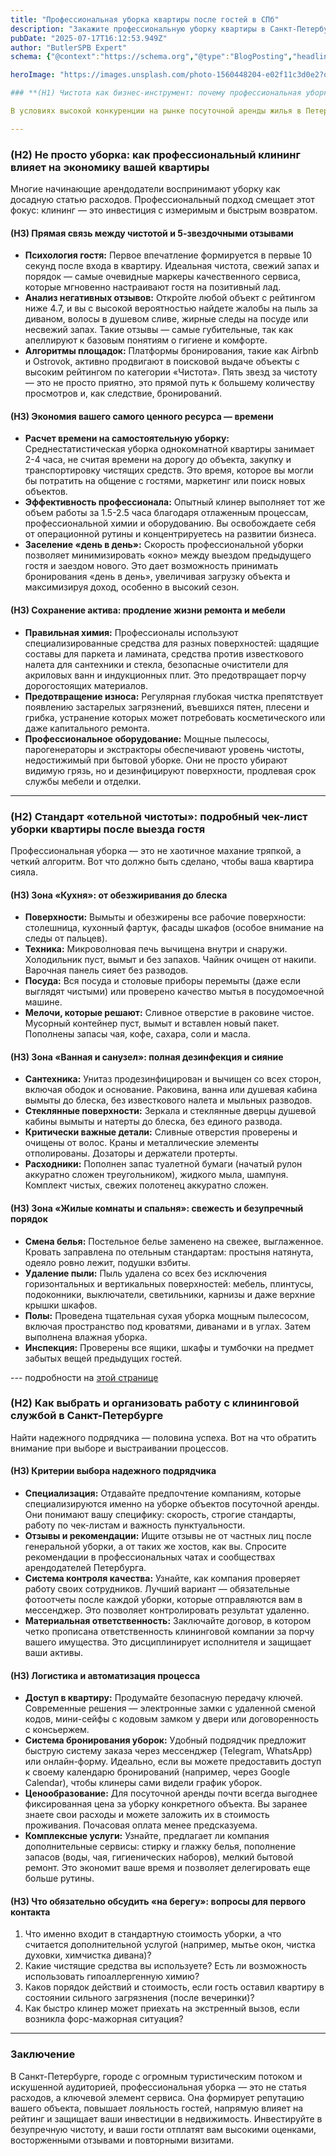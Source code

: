 ```yaml
---
title: "Профессиональная уборка квартиры после гостей в СПб"
description: "Закажите профессиональную уборку квартиры в Санкт-Петербурге после каждого гостя. Гарантия чистоты для посуточной аренды. Быстро, качественно, надежно."
pubDate: "2025-07-17T16:12:53.949Z"
author: "ButlerSPB Expert"
schema: {"@context":"https://schema.org","@type":"BlogPosting","headline":"Профессиональная уборка квартиры после каждого гостя в Санкт-Петербурге","description":"Узнайте, почему профессиональная уборка квартиры после каждого гостя в Санкт-Петербурге является ключом к успешной посуточной аренде и высоким оценкам.","author":{"@type":"Organization","name":"Клининг-Профи СПб"},"publisher":{"@type":"Organization","name":"Клининг-Профи СПб","logo":{"@type":"ImageObject","url":"https://example.com/logo.png"}},"datePublished":"2024-05-21"}

heroImage: "https://images.unsplash.com/photo-1560448204-e02f11c3d0e2?q=80&w=2070&auto=format&fit=crop"---

### **(H1) Чистота как бизнес-инструмент: почему профессиональная уборка после каждого гостя — золотой стандарт для аренды квартир в Санкт-Петербурге**

В условиях высокой конкуренции на рынке посуточной аренды жилья в Петербурге, где отзывы на Airbnb, Ostrovok и Суточно.ру решают все, идеальная чистота перестает быть просто приятным бонусом. Она становится мощным конкурентным преимуществом, напрямую влияющим на рейтинг, частоту бронирований и доходность объекта. В этой статье мы разберем, как превратить обязательные расходы на уборку в эффективную инвестицию в ваш бизнес.

---
```


### **(H2) Не просто уборка: как профессиональный клининг влияет на экономику вашей квартиры**

Многие начинающие арендодатели воспринимают уборку как досадную статью расходов. Профессиональный подход смещает этот фокус: клининг — это инвестиция с измеримым и быстрым возвратом.

#### **(H3) Прямая связь между чистотой и 5-звездочными отзывами**

*   **Психология гостя:** Первое впечатление формируется в первые 10 секунд после входа в квартиру. Идеальная чистота, свежий запах и порядок — самые очевидные маркеры качественного сервиса, которые мгновенно настраивают гостя на позитивный лад.
*   **Анализ негативных отзывов:** Откройте любой объект с рейтингом ниже 4.7, и вы с высокой вероятностью найдете жалобы на пыль за диваном, волосы в душевом сливе, жирные следы на посуде или несвежий запах. Такие отзывы — самые губительные, так как апеллируют к базовым понятиям о гигиене и комфорте.
*   **Алгоритмы площадок:** Платформы бронирования, такие как Airbnb и Ostrovok, активно продвигают в поисковой выдаче объекты с высоким рейтингом по категории «Чистота». Пять звезд за чистоту — это не просто приятно, это прямой путь к большему количеству просмотров и, как следствие, бронирований.

#### **(H3) Экономия вашего самого ценного ресурса — времени**

*   **Расчет времени на самостоятельную уборку:** Среднестатистическая уборка однокомнатной квартиры занимает 2-4 часа, не считая времени на дорогу до объекта, закупку и транспортировку чистящих средств. Это время, которое вы могли бы потратить на общение с гостями, маркетинг или поиск новых объектов.
*   **Эффективность профессионала:** Опытный клинер выполняет тот же объем работы за 1.5-2.5 часа благодаря отлаженным процессам, профессиональной химии и оборудованию. Вы освобождаете себя от операционной рутины и концентрируетесь на развитии бизнеса.
*   **Заселение «день в день»:** Скорость профессиональной уборки позволяет минимизировать «окно» между выездом предыдущего гостя и заездом нового. Это дает возможность принимать бронирования «день в день», увеличивая загрузку объекта и максимизируя доход, особенно в высокий сезон.

#### **(H3) Сохранение актива: продление жизни ремонта и мебели**

*   **Правильная химия:** Профессионалы используют специализированные средства для разных поверхностей: щадящие составы для паркета и ламината, средства против известкового налета для сантехники и стекла, безопасные очистители для акриловых ванн и индукционных плит. Это предотвращает порчу дорогостоящих материалов.
*   **Предотвращение износа:** Регулярная глубокая чистка препятствует появлению застарелых загрязнений, въевшихся пятен, плесени и грибка, устранение которых может потребовать косметического или даже капитального ремонта.
*   **Профессиональное оборудование:** Мощные пылесосы, парогенераторы и экстракторы обеспечивают уровень чистоты, недостижимый при бытовой уборке. Они не просто убирают видимую грязь, но и дезинфицируют поверхности, продлевая срок службы мебели и отделки.

---

### **(H2) Стандарт «отельной чистоты»: подробный чек-лист уборки квартиры после выезда гостя**

Профессиональная уборка — это не хаотичное махание тряпкой, а четкий алгоритм. Вот что должно быть сделано, чтобы ваша квартира сияла.

#### **(H3) Зона «Кухня»: от обезжиривания до блеска**

*   **Поверхности:** Вымыты и обезжирены все рабочие поверхности: столешница, кухонный фартук, фасады шкафов (особое внимание на следы от пальцев).
*   **Техника:** Микроволновая печь вычищена внутри и снаружи. Холодильник пуст, вымыт и без запахов. Чайник очищен от накипи. Варочная панель сияет без разводов.
*   **Посуда:** Вся посуда и столовые приборы перемыты (даже если выглядят чистыми) или проверено качество мытья в посудомоечной машине.
*   **Мелочи, которые решают:** Сливное отверстие в раковине чистое. Мусорный контейнер пуст, вымыт и вставлен новый пакет. Пополнены запасы чая, кофе, сахара, соли и масла.

#### **(H3) Зона «Ванная и санузел»: полная дезинфекция и сияние**

*   **Сантехника:** Унитаз продезинфицирован и вычищен со всех сторон, включая ободок и основание. Раковина, ванна или душевая кабина вымыты до блеска, без известкового налета и мыльных разводов.
*   **Стеклянные поверхности:** Зеркала и стеклянные дверцы душевой кабины вымыты и натерты до блеска, без единого развода.
*   **Критически важные детали:** Сливные отверстия проверены и очищены от волос. Краны и металлические элементы отполированы. Дозаторы и держатели протерты.
*   **Расходники:** Пополнен запас туалетной бумаги (начатый рулон аккуратно сложен треугольником), жидкого мыла, шампуня. Комплект чистых, свежих полотенец аккуратно сложен.

#### **(H3) Зона «Жилые комнаты и спальня»: свежесть и безупречный порядок**

*   **Смена белья:** Постельное белье заменено на свежее, выглаженное. Кровать заправлена по отельным стандартам: простыня натянута, одеяло ровно лежит, подушки взбиты.
*   **Удаление пыли:** Пыль удалена со всех без исключения горизонтальных и вертикальных поверхностей: мебель, плинтусы, подоконники, выключатели, светильники, карнизы и даже верхние крышки шкафов.
*   **Полы:** Проведена тщательная сухая уборка мощным пылесосом, включая пространство под кроватями, диванами и в углах. Затем выполнена влажная уборка.
*   **Инспекция:** Проверены все ящики, шкафы и тумбочки на предмет забытых вещей предыдущих гостей.

--- подробности на <a href="https://butlerspb.ru/rent" target="_blank" rel="nofollow">этой странице</a>

### **(H2) Как выбрать и организовать работу с клининговой службой в Санкт-Петербурге**

Найти надежного подрядчика — половина успеха. Вот на что обратить внимание при выборе и выстраивании процессов.

#### **(H3) Критерии выбора надежного подрядчика**

*   **Специализация:** Отдавайте предпочтение компаниям, которые специализируются именно на уборке объектов посуточной аренды. Они понимают вашу специфику: скорость, строгие стандарты, работу по чек-листам и важность пунктуальности.
*   **Отзывы и рекомендации:** Ищите отзывы не от частных лиц после генеральной уборки, а от таких же хостов, как вы. Спросите рекомендации в профессиональных чатах и сообществах арендодателей Петербурга.
*   **Система контроля качества:** Узнайте, как компания проверяет работу своих сотрудников. Лучший вариант — обязательные фотоотчеты после каждой уборки, которые отправляются вам в мессенджер. Это позволяет контролировать результат удаленно.
*   **Материальная ответственность:** Заключайте договор, в котором четко прописана ответственность клининговой компании за порчу вашего имущества. Это дисциплинирует исполнителя и защищает ваши активы.

#### **(H3) Логистика и автоматизация процесса**

*   **Доступ в квартиру:** Продумайте безопасную передачу ключей. Современные решения — электронные замки с удаленной сменой кодов, мини-сейфы с кодовым замком у двери или договоренность с консьержем.
*   **Система бронирования уборок:** Удобный подрядчик предложит быструю систему заказа через мессенджер (Telegram, WhatsApp) или онлайн-форму. Идеально, если вы можете предоставить доступ к своему календарю бронирований (например, через Google Calendar), чтобы клинеры сами видели график уборок.
*   **Ценообразование:** Для посуточной аренды почти всегда выгоднее фиксированная цена за уборку конкретного объекта. Вы заранее знаете свои расходы и можете заложить их в стоимость проживания. Почасовая оплата менее предсказуема.
*   **Комплексные услуги:** Узнайте, предлагает ли компания дополнительные сервисы: стирку и глажку белья, пополнение запасов (воды, чая, гигиенических наборов), мелкий бытовой ремонт. Это экономит ваше время и позволяет делегировать еще больше рутины.

#### **(H3) Что обязательно обсудить «на берегу»: вопросы для первого контакта**

1.  Что именно входит в стандартную стоимость уборки, а что считается дополнительной услугой (например, мытье окон, чистка духовки, химчистка дивана)?
2.  Какие чистящие средства вы используете? Есть ли возможность использовать гипоаллергенную химию?
3.  Каков порядок действий и стоимость, если гость оставил квартиру в состоянии сильного загрязнения (после вечеринки)?
4.  Как быстро клинер может приехать на экстренный вызов, если возникла форс-мажорная ситуация?

---

### **Заключение**

В Санкт-Петербурге, городе с огромным туристическим потоком и искушенной аудиторией, профессиональная уборка — это не статья расходов, а ключевой элемент сервиса. Она формирует репутацию вашего объекта, повышает лояльность гостей, напрямую влияет на рейтинг и защищает ваши инвестиции в недвижимость. Инвестируйте в безупречную чистоту, и ваши гости отплатят вам высокими оценками, восторженными отзывами и повторными визитами.
